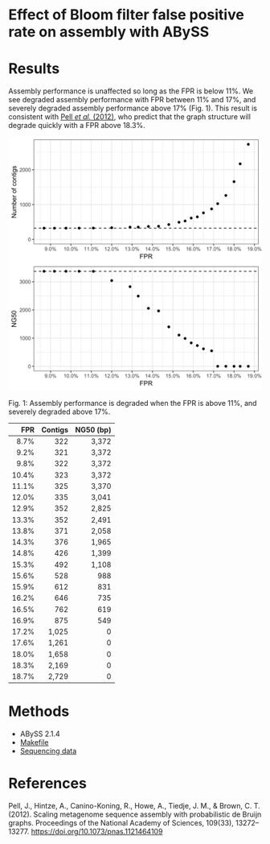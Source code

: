 # Effect of Bloom filter false positive rate on assembly with ABySS

# Results

Assembly performance is unaffected so long as the FPR is below 11%. We see degraded assembly performance with FPR between 11% and 17%, and severely degraded assembly performance above 17% (Fig. 1). This result is consistent with [Pell *et al.* (2012)](https://doi.org/10.1073/pnas.1121464109), who predict that the graph structure will degrade quickly with a FPR above 18.3%.

[![Assembly performance is degraded when the FPR is above 11%, and severely degraded above 17%.](fpr.png)](fpr.pdf)

Fig. 1: Assembly performance is degraded when the FPR is above 11%, and severely degraded above 17%.

| FPR   | Contigs | NG50 (bp) |
|------:|--------:|----------:|
|  8.7% |     322 |     3,372 |
|  9.2% |     321 |     3,372 |
|  9.8% |     322 |     3,372 |
| 10.4% |     323 |     3,372 |
| 11.1% |     325 |     3,370 |
| 12.0% |     335 |     3,041 |
| 12.9% |     352 |     2,825 |
| 13.3% |     352 |     2,491 |
| 13.8% |     371 |     2,058 |
| 14.3% |     376 |     1,965 |
| 14.8% |     426 |     1,399 |
| 15.3% |     492 |     1,108 |
| 15.6% |     528 |       988 |
| 15.9% |     612 |       831 |
| 16.2% |     646 |       735 |
| 16.5% |     762 |       619 |
| 16.9% |     875 |       549 |
| 17.2% |   1,025 |         0 |
| 17.6% |   1,261 |         0 |
| 18.0% |   1,658 |         0 |
| 18.3% |   2,169 |         0 |
| 18.7% |   2,729 |         0 |

# Methods

- ABySS 2.1.4
- [Makefile](Makefile)
- [Sequencing data](https://github.com/rrwick/Unicycler/tree/master/sample_data#shigella-sonnei-plasmids-synthetic-reads)

# References

Pell, J., Hintze, A., Canino-Koning, R., Howe, A., Tiedje, J. M., & Brown, C. T. (2012). Scaling metagenome sequence assembly with probabilistic de Bruijn graphs. Proceedings of the National Academy of Sciences, 109(33), 13272–13277. https://doi.org/10.1073/pnas.1121464109
